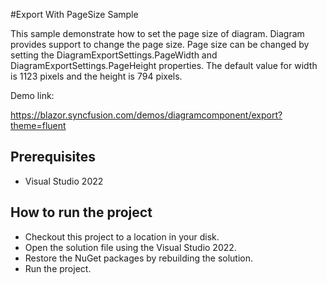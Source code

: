 #Export With PageSize Sample

This sample demonstrate how to set the page size of diagram. Diagram provides support to change the page size. Page size can be changed by setting the DiagramExportSettings.PageWidth and DiagramExportSettings.PageHeight properties. The default value for width is 1123 pixels and the height is 794 pixels.

Demo link: 

https://blazor.syncfusion.com/demos/diagramcomponent/export?theme=fluent

## Prerequisites

* Visual Studio 2022

## How to run the project

* Checkout this project to a location in your disk.
* Open the solution file using the Visual Studio 2022.
* Restore the NuGet packages by rebuilding the solution.
* Run the project.
